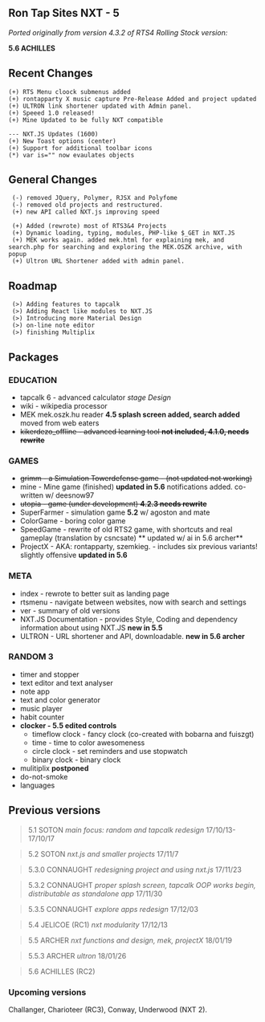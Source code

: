 

## Ron Tap Sites NXT - 5 
*Ported originally from version 4.3.2 of RTS4*
*Rolling Stock version:*

**5.6 ACHILLES**

## Recent Changes
```
(+) RTS Menu cloock submenus added
(+) rontapparty X music capture Pre-Release Added and project updated
(+) ULTRON link shortener updated with Admin panel. 
(+) Speeed 1.0 released!
(+) Mine Updated to be fully NXT compatible

--- NXT.JS Updates (1600)
(+) New Toast options (center)
(+) Support for additional toolbar icons
(*) var is="" now evaulates objects
```

## General Changes
```
 (-) removed JQuery, Polymer, RJSX and Polyfome
 (-) removed old projects and restructured.
 (+) new API called NXT.js improving speed

 (+) Added (rewrote) most of RTS3&4 Projects
 (+) Dynamic loading, typing, modules, PHP-like $_GET in NXT.JS
 (+) MEK works again. added mek.html for explaining mek, and search.php for searching and exploring the MEK.OSZK archive, with popup
 (+) Ultron URL Shortener added with admin panel.

```
## Roadmap
```
 (>) Adding features to tapcalk
 (>) Adding React like modules to NXT.JS
 (>) Introducing more Material Design
 (>) on-line note editor
 (>) finishing Multiplix
```
## Packages

### EDUCATION
* tapcalk 6 - advanced calculator _stage Design_
* wiki - wikipedia processor 
* MEK mek.oszk.hu reader **4.5 splash screen added, search added**  moved from web eaters
* ~~kikerdezo_offline - advanced learning tool  **not included, 4.1.0, needs rewrite**~~

### GAMES
* ~~grimm - a Simulation Towerdefense game - (not updated not working)~~
* mine - Mine game (finished) **updated in 5.6** notifications added. co-written w/ deesnow97
* ~~utopia - game  (under development) **4.2.3 needs rewrite**~~
* SuperFarmer - simulation game **5.2** w/ agoston and mate
* ColorGame - boring color game
* SpeedGame - rewrite of old RTS2 game, with shortcuts and real gameplay (translation by csncsate) ** updated w/ ai in 5.6 archer**
* ProjectX - AKA: rontapparty, szemkieg. - includes six previous variants! slightly offensive **updated in 5.6**

### META
* index -  rewrote to better suit as landing page
* rtsmenu - navigate between websites, now with search and settings
* ver -  summary of old versions
* NXT.JS Documentation - provides Style, Coding and dependency information about using NXT.JS **new in 5.5**
* ULTRON - URL shortener and API, downloadable. **new in 5.6 archer**

### RANDOM 3
* timer and stopper
* text editor and text analyser 
* note app
* text and color generator
* music player
* habit counter
* **clocker - 5.5 edited controls**
  * timeflow clock -  fancy clock (co-created with bobarna and fuiszgt)
  * time - time to color awesomeness
  * circle clock - set reminders and use stopwatch
  * binary clock - binary clock
* mulitiplix **postponed**
* do-not-smoke
* languages


## Previous versions
> 5.1 SOTON _main focus: random and tapcalk redesign_ 17/10/13-17/10/17

> 5.2 SOTON _nxt.js and smaller projects_ 17/11/7

> 5.3.0 CONNAUGHT _redesigning project and using nxt.js_ 17/11/23

> 5.3.2 CONNAUGHT _proper splash screen, tapcalk OOP works begin, distributable as standalone app_ 17/11/30

> 5.3.5 CONNAUGHT _explore apps redesign_ 17/12/03

> 5.4 JELICOE (RC1) _nxt modularity_ 17/12/13

> 5.5 ARCHER _nxt functions and design, mek, projectX_   18/01/19

> 5.5.3 ARCHER _ultron_   18/01/26

> 5.6 ACHILLES (RC2)

### Upcoming versions
Challanger, Charioteer (RC3), Conway, Underwood (NXT 2).